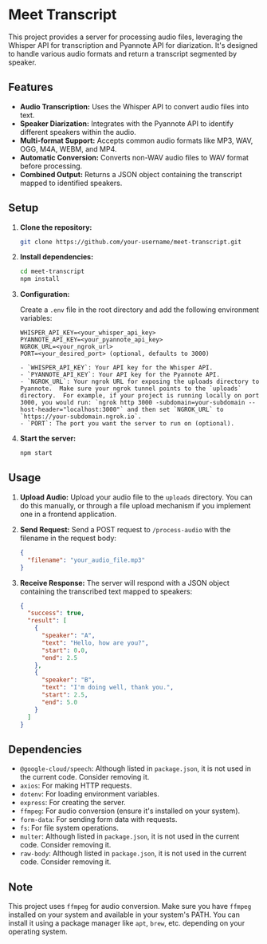 # Meet Transcript

This project provides a server for processing audio files, leveraging the Whisper API for transcription and Pyannote API for diarization. It's designed to handle various audio formats and return a transcript segmented by speaker.

## Features

- **Audio Transcription:** Uses the Whisper API to convert audio files into text.
- **Speaker Diarization:** Integrates with the Pyannote API to identify different speakers within the audio.
- **Multi-format Support:** Accepts common audio formats like MP3, WAV, OGG, M4A, WEBM, and MP4.
- **Automatic Conversion:** Converts non-WAV audio files to WAV format before processing.
- **Combined Output:** Returns a JSON object containing the transcript mapped to identified speakers.

## Setup

1. **Clone the repository:**

   ```bash
   git clone https://github.com/your-username/meet-transcript.git

   ```

2. **Install dependencies:**

   ```bash
   cd meet-transcript
   npm install

   ```

3. **Configuration:**

   Create a `.env` file in the root directory and add the following environment variables:

   ```
   WHISPER_API_KEY=<your_whisper_api_key>
   PYANNOTE_API_KEY=<your_pyannote_api_key>
   NGROK_URL=<your_ngrok_url>
   PORT=<your_desired_port> (optional, defaults to 3000)

   - `WHISPER_API_KEY`: Your API key for the Whisper API.
   - `PYANNOTE_API_KEY`: Your API key for the Pyannote API.
   - `NGROK_URL`: Your ngrok URL for exposing the uploads directory to Pyannote.  Make sure your ngrok tunnel points to the `uploads` directory.  For example, if your project is running locally on port 3000, you would run: `ngrok http 3000 -subdomain=your-subdomain --host-header="localhost:3000"` and then set `NGROK_URL` to `https://your-subdomain.ngrok.io`.
   - `PORT`: The port you want the server to run on (optional).

   ```

4. **Start the server:**
   ```bash
   npm start
   ```

## Usage

1. **Upload Audio:** Upload your audio file to the `uploads` directory. You can do this manually, or through a file upload mechanism if you implement one in a frontend application.

2. **Send Request:** Send a POST request to `/process-audio` with the filename in the request body:

   ```json
   {
     "filename": "your_audio_file.mp3"
   }
   ```

3. **Receive Response:** The server will respond with a JSON object containing the transcribed text mapped to speakers:
   ```json
   {
     "success": true,
     "result": [
       {
         "speaker": "A",
         "text": "Hello, how are you?",
         "start": 0.0,
         "end": 2.5
       },
       {
         "speaker": "B",
         "text": "I'm doing well, thank you.",
         "start": 2.5,
         "end": 5.0
       }
     ]
   }
   ```

## Dependencies

- `@google-cloud/speech`: Although listed in `package.json`, it is not used in the current code. Consider removing it.
- `axios`: For making HTTP requests.
- `dotenv`: For loading environment variables.
- `express`: For creating the server.
- `ffmpeg`: For audio conversion (ensure it's installed on your system).
- `form-data`: For sending form data with requests.
- `fs`: For file system operations.
- `multer`: Although listed in `package.json`, it is not used in the current code. Consider removing it.
- `raw-body`: Although listed in `package.json`, it is not used in the current code. Consider removing it.

## Note

This project uses `ffmpeg` for audio conversion. Make sure you have `ffmpeg` installed on your system and available in your system's PATH. You can install it using a package manager like `apt`, `brew`, etc. depending on your operating system.
